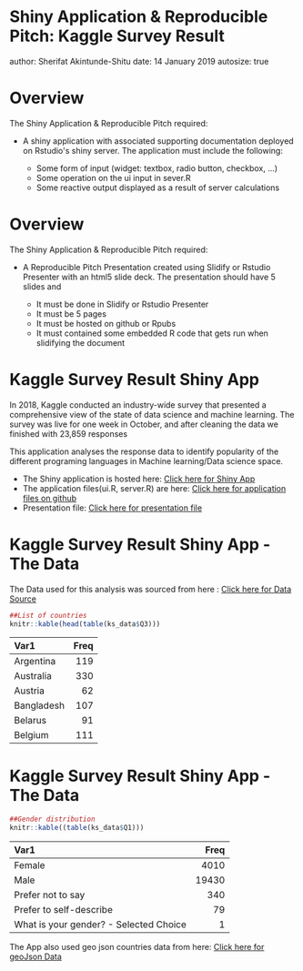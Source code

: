 Shiny Application & Reproducible Pitch: Kaggle Survey Result
========================================================
author: Sherifat Akintunde-Shitu
date: 14 January 2019
autosize: true

Overview
========================================================

The Shiny Application & Reproducible Pitch required: 

- A shiny application with associated supporting documentation deployed on Rstudio's shiny server.
  The application must include the following:
  
  - Some form of input (widget: textbox, radio button, checkbox, ...)
  - Some operation on the ui input in sever.R
  - Some reactive output displayed as a result of server calculations

Overview
========================================================

The Shiny Application & Reproducible Pitch required: 

- A Reproducible Pitch Presentation created using Slidify or Rstudio Presenter with an html5 slide deck. The presentation should have 5 slides and

  - It must be done in Slidify or Rstudio Presenter
  - It must be 5 pages 
  - It must be hosted on github or Rpubs
  - It must contained some embedded R code that gets run when slidifying the document


Kaggle Survey Result Shiny App
========================================================

In 2018, Kaggle conducted an industry-wide survey that presented a comprehensive view of the state of data science and machine learning. The survey was live for one week in October, and after cleaning the data we finished with 23,859 responses

This application analyses the response data to identify popularity of the different programing languages in Machine learning/Data science space.

- The Shiny application is hosted here: [Click here for Shiny App](https://sherrypha.shinyapps.io/Kaggle_Survey_Results/)
- The application files(ui.R, server.R) are here: [Click here for application files on github]("https://github.com/Sherrypha/KaggleSurveyResults/tree/master/Kaggle_Survey_Results")
- Presentation file: [Click here for presentation file](https://github.com/Sherrypha/KaggleSurveyResults/)


Kaggle Survey Result Shiny App - The Data
========================================================

The Data used for this analysis was sourced from here : [Click here for Data Source](https://www.kaggle.com/kaggle/kaggle-survey-2018#multipleChoiceResponses.csv)





```r
##List of countries
knitr::kable(head(table(ks_data$Q3)))
```



|Var1       | Freq|
|:----------|----:|
|Argentina  |  119|
|Australia  |  330|
|Austria    |   62|
|Bangladesh |  107|
|Belarus    |   91|
|Belgium    |  111|


Kaggle Survey Result Shiny App - The Data
========================================================



```r
##Gender distribution
knitr::kable((table(ks_data$Q1)))
```



|Var1                                   |  Freq|
|:--------------------------------------|-----:|
|Female                                 |  4010|
|Male                                   | 19430|
|Prefer not to say                      |   340|
|Prefer to self-describe                |    79|
|What is your gender? - Selected Choice |     1|

The App also used geo json countries data from here: [Click here for geoJson Data](https://raw.githubusercontent.com/datasets/geo-countries/master/data/countries.geojson)
